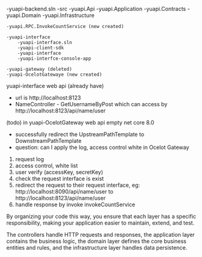 -yuapi-backend.sln
	-src
		-yuapi.Api
		-yuapi.Application
		-yuapi.Contracts
		-yuapi.Domain
		-yuapi.Infrastructure

	-yuapi.RPC.InvokeCountService (new created)

	-yuapi-interface
		-yuapi-interface.sln
		-yuapi-client-sdk
		-yuapi-interface
		-yuapi-interfce-console-app

	-yuapi-gateway (deleted)
	-yuapi-OcelotGatewaye (new created)

yuapi-interface web api (already have)
- url is http://localhost:8123
- NameController - GetUsernameByPost which can access by http://localhost:8123/api/name/user

(todo)
in yuapi-OcelotGateway web api empty net core 8.0 
- successfully redirect the UpstreamPathTemplate to DownstreamPathTemplate
- question: can I apply the log, access control white in Ocelot Gateway

1. request log
2. access control, white list
3. user verify (accessKey, secretKey)
4. check the request interface is exist
5. redirect the request to their request interface, eg: http://localhost:8090/api/name/user to http://localhost:8123/api/name/user
6. handle response by invoke invokeCountService



By organizing your code this way, you ensure that each layer has a specific responsibility, making your application easier to maintain, extend, and test. 

The controllers handle HTTP requests and responses, the application layer contains the business logic, the domain layer defines the core business entities and rules, and the infrastructure layer handles data persistence.